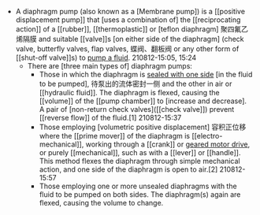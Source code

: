 - A diaphragm pump (also known as a [Membrane pump]) is a [[positive displacement pump]] that [uses a combination of] the [[reciprocating action]] of a [[rubber]], [[thermoplastic]] or [teflon diaphragm] 聚四氟乙烯隔膜 and suitable [[valve]]s [on either side of the diaphragm] (check valve, butterfly valves, flap valves, 蝶阀、翻板阀 or any other form of [[shut-off valve]]s) to [pump a fluid](((VyBEEyN4O))).
210812-15:05, 15:24
    - There are [three main types of] diaphragm pumps:
        - Those in which the diaphragm is [sealed with one side]([[seal]]) [in the fluid to be pumped], 待泵出的流体密封一侧 and the other in air or [[hydraulic fluid]]. The diaphragm is flexed, causing the [[volume]] of the [[pump chamber]] to [increase and decrease]. A pair of [non-return check valves]([[check valve]]) prevent [[reverse flow]] of the fluid.[1] 
210812-15:37
        - Those employing [volumetric positive displacement] 容积正位移 where the [[prime mover]] of the diaphragm is [[electro-mechanical]], working through a [[crank]] or [geared motor drive](((3-VCW2APV))), or purely [[mechanical]], such as with a [[lever]] or [[handle]]. This method flexes the diaphragm through simple mechanical action, and one side of the diaphragm is open to air.[2]
210812-15:57
        - Those employing one or more unsealed diaphragms with the fluid to be pumped on both sides. The diaphragm(s) again are flexed, causing the volume to change.

